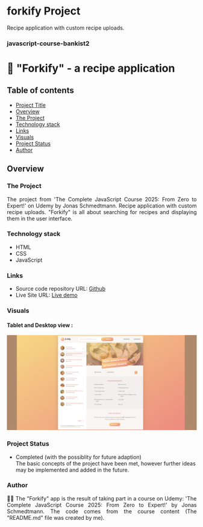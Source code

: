 # forkify Project

Recipe application with custom recipe uploads.

### javascript-course-bankist2

# 🍴 "Forkify" - a recipe application

## Table of contents

- [Project Title](#🍴-"forkify"-a-recipe-application)
- [Overview](#overview)
- [The Project](#the-project)
- [Technology stack](#technology-stack)
- [Links](#links)
- [Visuals](#visuals)
- [Project Status](#project-status)
- [Author](#author)

## Overview

### The Project

<p align="justify">The project from 'The Complete JavaScript Course 2025: From Zero to Expert!' on Udemy by Jonas Schmedtmann.
Recipe application with custom recipe uploads. "Forkify" is all about searching for recipes and displaying them in the user interface.
</p>

### Technology stack

- HTML
- CSS
- JavaScript

### Links

- Source code repository URL: [Github](https://github.com/basiacarvalho/javascript-course-forkify)
- Live Site URL: [Live demo](https://forkify-barbara-carvalho.netlify.app/)

### Visuals

#### Tablet and Desktop view :

![Screenshot](./src/img/forkify_image.png)

### Project Status

- Completed (with the possiblity for future adaption)\
  The basic concepts of the project have been met, however further ideas may be implemented and added in the future.

### Author

<p align="justify">👩‍💻 The "Forkify" app is the result of taking part in a course on Udemy: 'The Complete JavaScript Course 2025: From Zero to Expert!' by Jonas Schmedtmann. The code comes from the course content (The "README.md" file was created by me).
</p>
